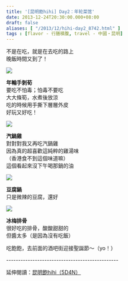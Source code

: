 ```yaml
---
title: '[昆明飽hihi] Day2：年轮菜馆'
date: 2013-12-24T20:30:00.000+08:00
draft: false
aliases: [ "/2013/12/hihi-day2_8742.html" ]
tags : [flavor - 行膳積腹, travel - 中國・昆明]
---
```


不是在吃，就是在去吃的路上  
晚飯時間又到了！  

![](/images/yunnan2e1.jpg)

**年輪手剝荀**  
要吃不怕毒；怕毒不要吃  
大大條筍，水煮後放涼  
吃的時候用手撕下層層外皮  
好玩又好吃！  

![](/images/yunnan2e2.jpg)

**汽鍋雞**  
對對對我又再吃汽鍋雞  
因為真的超喜歡這純粹的雞湯味  
（香港食不到這個味道嘛）  
這個看起來沒下午喝那鍋的油  

![](/images/yunnan2e3.jpg)

**豆腐鍋**  
只是微辣的豆腐，還好  

![](/images/yunnan2e4.jpg)

**冰梅排骨**  
很好吃的排骨，酸酸甜甜的  
但醬太多（是因為沒有吃飯）  
  
  
  
  
  
吃飽飽，去前面的酒吧街迎接聖誕節～（yo！）  
  
\-----------------------------------------------  
  
延伸閱讀：[昆明飽hihi（5D4N）](https://hidie.net/yunnan5d4n/)
